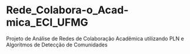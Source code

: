 # Rede_Colabora-o_Acad-mica_ECI_UFMG
Projeto de Análise de Redes de Colaboração Acadêmica utilizando PLN e Algoritmos de Detecção de Comunidades
